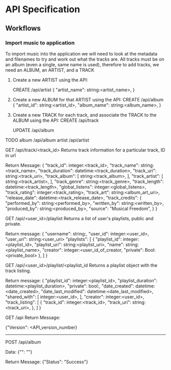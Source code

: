# API Specification

## Workflows

### Import music to application
To import music into the application we will need to look at the metadata and filenames to
try and work out what the tracks are. All tracks must be on an album (even a single, same name is used),
therefore to add tracks, we need an ALBUM, an ARTIST, and a TRACK

1. Create a new ARTIST using the API:

    CREATE /api/artist
    {
        "artist_name": string:<artist_name>,
    }

2. Create a new ALBUM for that ARTIST using the API:
    CREATE /api/album
    {
        "artist_id": string:<artist_id>,
        "album_name": string:<album_name>,
    }

3. Create a new TRACK for each track, and associate the TRACK to the ALBUM using the API:
    CREATE /api/track

    UPDATE /api/album



TODO
album /api/album
artist /api/artist

GET /api/track/<track_id>
Returns track information for a particular track, ID in url

Return Message:
{
    "track_id": integer:<track_id>,
    "track_name": string:<track_name>,
    "track_duration": datetime:<track_duration>,
    "track_uri": string:<track_uri>,
    "track_album": [ string:<track_album>, ],
    "track_artist": [ string:<track_artist>, ],
    "track_genre": string:<track_genre>,
    "track_length": datetime:<track_length>,
    "global_listens": integer:<global_listens>,
    "track_rating": integer:<track_rating>,
    "track_art": string:<album_art_uri>,
    "release_date": datetime:<track_release_date>,
    "track_credits": {
        "performed_by": string:<performed_by>,
        "written_by": string:<written_by>,
        "produced_by": string:<produced_by>,
        "source": "Musical Freedom",
    }
}

GET /api/<user_id>/playlist
Returns a list of user's playlists, public and private.

Return message:
{
    "username": string:<username>,
    "user_id": integer:<user_id>,
    "user_uri": string:<user_uri>
    "playlists": [
        {
            "playlist_id": integer:<playlist_id>,
            "playlist_uri": string:<playlist_uri>,
            "name": string:<playlist_name>,
            "creator": integer:<user_id_of_creator,
            "private": Bool:<private_bool>
        },
    ]
}

GET /api/<user_id>/playlist/<playlist_id
Returns a playlist object with the track listing.

Return message:
{
    "playlist_id": integer:<playlist_id>,
    "playlist_duration": datetime:<playlist_duration>,
    "private": bool:<private>,
    "date_created": datetime:<date_created>,
    "date_last_modified": datetime:<date_last_modified>,
    "shared_with": [ integer:<user_id>, ],
    "creator": integer:<user_id>,
    "track_listing": [
        {
            "track_id": integer:<track_id>,
            "track_uri": string:<track_uri>,
        },
    ]
}


GET /api
Return Message:

{"Version": <API_version_number}

------------------------------------

POST /api/album

Data:
{"": ""}

Return Message:
{"Status": "Success"}